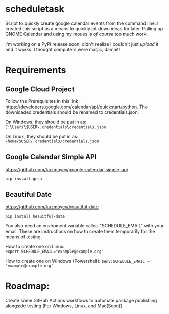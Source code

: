 # scheduletask
Script to quickly create google calendar events from the command line. I created this script as a means to quickly jot down ideas for later. Pulling up GNOME Calendar and using my moues is *of course* too much work.

I'm working on a PyPI release soon, didn't realize I couldn't just *upload* it and it works. I thought computers were magic, damnit!
# Requirements

## Google Cloud Project
Follow the Prerequisites in this link : https://developers.google.com/calendar/api/quickstart/python. The downloaded credentials should be renamed to credentials.json.

On Windows, they should be put in as: `C:\Users\$USER\.credentials\credentials.json`

On Linux, they should be put in as:
`/home/$USER/.credentials/credentials.json`
## Google Calendar Simple API

https://github.com/kuzmoyev/google-calendar-simple-api

`pip install gcsa`

## Beautiful Date

https://github.com/kuzmoyev/beautiful-date

`pip install beauitful-date`

You also need an enviroment variable called "SCHEDULE_EMAIL" with your email. These are instructions on how to create them temporarily for the means of testing.

How to create one on Linux:  
`export SCHEDULE_EMAIL="example@example.org"`

How to create one on Windows (Powershell):
`$env:SCHEDULE_EMAIL = "example@example.org"`

# Roadmap:
Create some GitHub Actions workflows to automate package publishing alongside testing (For Windows, Linux, and Mac(Soon)).
